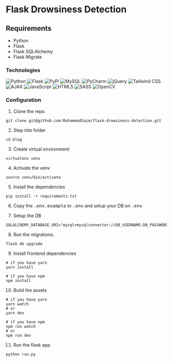 # Flask Drowsiness Detection

## Requirements
- Python
- Flask
- Flask SQLAlchemy
- Flask Migrate


### Technologies

![Python](https://img.shields.io/badge/Python-FFD43B?style=for-the-badge&logo=python&logoColor=blue)
![Flask](https://img.shields.io/badge/Flask-000000?style=for-the-badge&logo=flask&logoColor=white)
![PyPi](https://img.shields.io/badge/pypi-3775A9?style=for-the-badge&logo=pypi&logoColor=white)
![MySQL](https://img.shields.io/badge/MySQL-005C84?style=for-the-badge&logo=mysql&logoColor=white)
![PyCharm](https://img.shields.io/badge/PyCharm-000000.svg?&style=for-the-badge&logo=PyCharm&logoColor=white)
![jQuery](https://img.shields.io/badge/jQuery-0769AD?style=for-the-badge&logo=jquery&logoColor=white)
![Tailwind CSS](https://img.shields.io/badge/Tailwind_CSS-38B2AC?style=for-the-badge&logo=tailwind-css&logoColor=white)
![AJAX](https://img.shields.io/badge/ajax-000000?style=for-the-badge&logo=ajax&logoColor=white)
![JavaScript](https://img.shields.io/badge/JavaScript-F7DF1E?style=for-the-badge&logo=javascript&logoColor=black)
![HTML5](https://img.shields.io/badge/HTML5-E34F26?style=for-the-badge&logo=html5&logoColor=white)
![SASS](https://img.shields.io/badge/Sass-CC6699?style=for-the-badge&logo=sass&logoColor=white)
![OpenCV](https://img.shields.io/badge/opencv-F7DF1E?style=for-the-badge&logo=opencv&logoColor=red)


### Configuration

1. Clone the repo
```shell
git clone git@github.com:MuhammadSaim/flask-drowsiness-detection.git
```
2. Step into folder
```shell
cd blog
```
3. Create virtual environment
```shell
virtualenv venv 
```
4. Activate the venv
```shell
source venv/bin/activate
```
5. Install the dependencies
```shell
pip install -r requirements.txt
```

6. Copy the <kbd>.env.example</kbd> to <kbd>.env</kbd> and setup your DB on <kbd>.env</kbd>

7. Setup the DB
```.dotenv
SQLALCHEMY_DATABASE_URI="mysql+mysqlconnector://DB_USERNAME:DB_PASSWORD@127.0.0.1:3306/DB_DATABASE"
```

8. Run the migrations.
```shell
flask db upgrade
```

9. Install frontend dependencies
```shell
# if you have yarn
yarn install

# if you have npm
npm install
```

10. Build the assets
```shell
# if you have yarn
yarn watch
# or
yarn dev

# if you have npm
npm run watch
# or
npm run dev
```

11. Run the flask app
```shell
python run.py
```